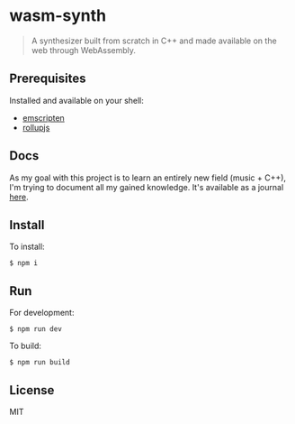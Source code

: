 # wasm-synth

> A synthesizer built from scratch in C++ and made available on the web
> through WebAssembly.

## Prerequisites

Installed and available on your shell:

- [emscripten](https://emscripten.org/docs/getting_started/downloads.html)
- [rollupjs](https://rollupjs.org/guide/en/)

## Docs

As my goal with this project is to learn an entirely new field (music + C++),
I'm trying to document all my gained knowledge. It's available as a journal
[here](https://hackmd.io/fR86Sw1nSFGdeFmgirt7qw?view).

## Install

To install:

```
$ npm i
```

## Run

For development:

``` $ npm run dev ```

To build:

``` $ npm run build ```

## License

MIT
